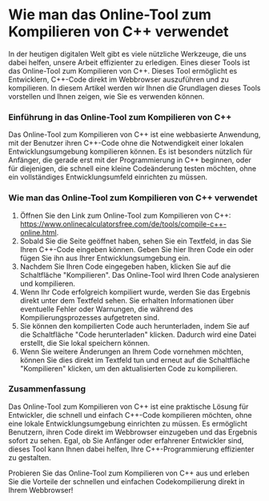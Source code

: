 Wie man das Online-Tool zum Kompilieren von C++ verwendet
=========================================================

In der heutigen digitalen Welt gibt es viele nützliche Werkzeuge, die uns dabei helfen, unsere Arbeit effizienter zu erledigen. Eines dieser Tools ist das Online-Tool zum Kompilieren von C++. Dieses Tool ermöglicht es Entwicklern, C++-Code direkt im Webbrowser auszuführen und zu kompilieren. In diesem Artikel werden wir Ihnen die Grundlagen dieses Tools vorstellen und Ihnen zeigen, wie Sie es verwenden können.

### Einführung in das Online-Tool zum Kompilieren von C++

Das Online-Tool zum Kompilieren von C++ ist eine webbasierte Anwendung, mit der Benutzer ihren C++-Code ohne die Notwendigkeit einer lokalen Entwicklungsumgebung kompilieren können. Es ist besonders nützlich für Anfänger, die gerade erst mit der Programmierung in C++ beginnen, oder für diejenigen, die schnell eine kleine Codeänderung testen möchten, ohne ein vollständiges Entwicklungsumfeld einrichten zu müssen.

### Wie man das Online-Tool zum Kompilieren von C++ verwendet

1. Öffnen Sie den Link zum Online-Tool zum Kompilieren von C++: <https://www.onlinecalculatorsfree.com/de/tools/compile-c++-online.html>.
2. Sobald Sie die Seite geöffnet haben, sehen Sie ein Textfeld, in das Sie Ihren C++-Code eingeben können. Geben Sie hier Ihren Code ein oder fügen Sie ihn aus Ihrer Entwicklungsumgebung ein.
3. Nachdem Sie Ihren Code eingegeben haben, klicken Sie auf die Schaltfläche "Kompilieren". Das Online-Tool wird Ihren Code analysieren und kompilieren.
4. Wenn Ihr Code erfolgreich kompiliert wurde, werden Sie das Ergebnis direkt unter dem Textfeld sehen. Sie erhalten Informationen über eventuelle Fehler oder Warnungen, die während des Kompilierungsprozesses aufgetreten sind.
5. Sie können den kompilierten Code auch herunterladen, indem Sie auf die Schaltfläche "Code herunterladen" klicken. Dadurch wird eine Datei erstellt, die Sie lokal speichern können.
6. Wenn Sie weitere Änderungen an Ihrem Code vornehmen möchten, können Sie dies direkt im Textfeld tun und erneut auf die Schaltfläche "Kompilieren" klicken, um den aktualisierten Code zu kompilieren.

### Zusammenfassung

Das Online-Tool zum Kompilieren von C++ ist eine praktische Lösung für Entwickler, die schnell und einfach C++-Code kompilieren möchten, ohne eine lokale Entwicklungsumgebung einrichten zu müssen. Es ermöglicht Benutzern, ihren Code direkt im Webbrowser einzugeben und das Ergebnis sofort zu sehen. Egal, ob Sie Anfänger oder erfahrener Entwickler sind, dieses Tool kann Ihnen dabei helfen, Ihre C++-Programmierung effizienter zu gestalten.

Probieren Sie das Online-Tool zum Kompilieren von C++ aus und erleben Sie die Vorteile der schnellen und einfachen Codekompilierung direkt in Ihrem Webbrowser!